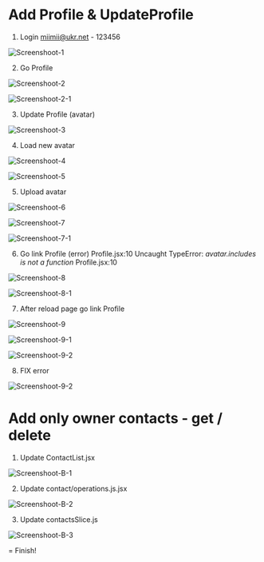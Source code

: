 # Add Profile & UpdateProfile

1.  Login miimii@ukr.net - 123456

![Screenshoot-1](./assets/screen.jpg)

2.  Go Profile

![Screenshoot-2](./assets/screen2.jpg)

![Screenshoot-2-1](./assets/screen2-1.jpg)

3.  Update Profile (avatar)

![Screenshoot-3](./assets/screen3.jpg)

4. Load new avatar

![Screenshoot-4](./assets/screen4.jpg)


![Screenshoot-5](./assets/screen5.jpg)

5. Upload avatar

![Screenshoot-6](./assets/screen6.jpg)


![Screenshoot-7](./assets/screen7.jpg)

![Screenshoot-7-1](./assets/screen7-1.jpg)

6. Go link Profile (error) 
Profile.jsx:10 Uncaught TypeError: *avatar.includes is not a function* Profile.jsx:10 

![Screenshoot-8](./assets/screen8.jpg)

![Screenshoot-8-1](./assets/screen8-1.jpg)

7. After reload page go link Profile

![Screenshoot-9](./assets/screen9.jpg)

![Screenshoot-9-1](./assets/screen9-1.jpg)

![Screenshoot-9-2](./assets/screen9-2.jpg)


8. FIX error

![Screenshoot-9-2](./assets/screenA.jpg)

# Add only owner contacts - get / delete

1. Update ContactList.jsx

![Screenshoot-B-1](./assets/screenB-1.jpg)

2. Update contact/operations.js.jsx

![Screenshoot-B-2](./assets/screenB-2.jpg)

3. Update contactsSlice.js

![Screenshoot-B-3](./assets/screenB-3.jpg)

= Finish!  
